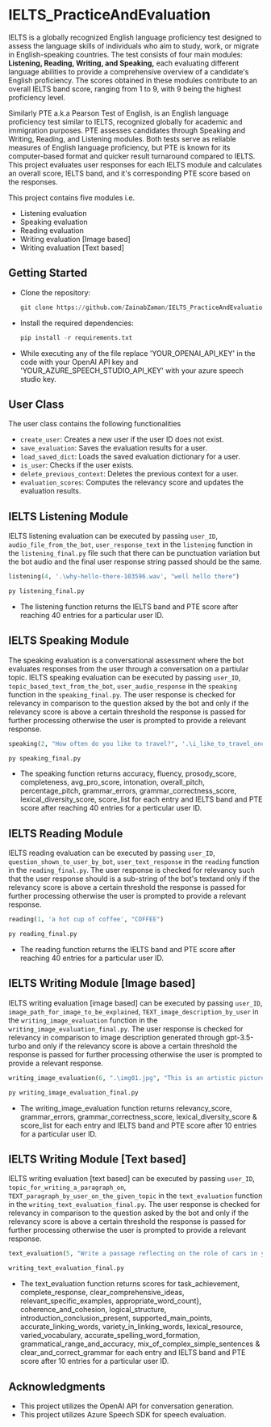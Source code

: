 # IELTS_PracticeAndEvaluation
IELTS is a globally recognized English language proficiency test designed to assess the language skills of individuals who aim to study, work, or migrate in English-speaking countries. The test consists of four main modules: **Listening, Reading, Writing, and Speaking,** each evaluating different language abilities to provide a comprehensive overview of a candidate's English proficiency. The scores obtained in these modules contribute to an overall IELTS band score, ranging from 1 to 9, with 9 being the highest proficiency level.

Similarly PTE a.k.a Pearson Test of English, is an English language proficiency test similar to IELTS, recognized globally for academic and immigration purposes. PTE assesses candidates through Speaking and Writing, Reading, and Listening modules. Both tests serve as reliable measures of English language proficiency, but PTE is known for its computer-based format and quicker result turnaround compared to IELTS.
This project evaluates user responses for each IELTS module and calculates an overall score, IELTS band, and it's corresponding PTE score based on the responses.

This project contains five modules i.e.
- Listening evaluation
- Speaking evaluation
- Reading evaluation
- Writing evaluation [Image based]
- Writing evaluation [Text based]

## Getting Started 
- Clone the repository:
  ```python
  git clone https://github.com/ZainabZaman/IELTS_PracticeAndEvaluation.git
  ```
- Install the required dependencies:
  ```python
  pip install -r requirements.txt
  ```
- While executing any of the file replace 'YOUR_OPENAI_API_KEY' in the code with your OpenAI API key and 'YOUR_AZURE_SPEECH_STUDIO_API_KEY' with your azure speech studio key.

## User Class
The user class contains the following functionalities 
- `create_user`: Creates a new user if the user ID does not exist.
- `save_evaluation`: Saves the evaluation results for a user.
- `load_saved_dict`: Loads the saved evaluation dictionary for a user.
- `is_user`: Checks if the user exists.
- `delete_previous_context`: Deletes the previous context for a user.
- `evaluation_scores`: Computes the relevancy score and updates the evaluation results.

## IELTS Listening Module
IELTS listening evaluation can be executed by passing `user_ID`, `audio_file_from_the_bot`, `user_response_text` in the `listening` function in the `listening_final.py` file such that there can be punctuation variation but the bot audio and the final user response string passed should be the same.
```python
listening(4, '.\why-hello-there-103596.wav', "well hello there")
```
```python
py listening_final.py
```
- The listening function returns the IELTS band and PTE score after reaching 40 entries for a particular user ID.

## IELTS Speaking Module
The speaking evaluation is a conversational assessment where the bot evaluates responses from the user through a conversation on a partiular topic. IELTS speaking evaluation can be executed by passing `user_ID`, `topic_based_text_from_the_bot`, `user_audio_response` in the `speaking` function in the `speaking_final.py`. The user response is checked for relevancy in comparison to the question aksed by the bot and only if the relevancy score is above a certain threshold the response is passed for further processing otherwise the user is prompted to provide a relevant response.  
```python
speaking(2, "How often do you like to travel?", '.\i_like_to_travel_once_or_twice_a_year.wav')
```
```python
py speaking_final.py
```
- The speaking function returns accuracy, fluency, prosody_score, completeness, avg_pro_score, intonation, overall_pitch, percentage_pitch, grammar_errors, grammar_correctness_score, lexical_diversity_score, score_list for each entry and IELTS band and PTE score after reaching 40 entries for a perticular user ID.

## IELTS Reading Module
IELTS reading evaluation can be executed by passing `user_ID`, `question_shown_to_user_by_bot`, `user_text_response` in the `reading` function in the `reading_final.py`. The user response is checked for relevancy such that the user response should is a sub-string of the bot's textand only if the relevancy score is above a certain threshold the response is passed for further processing otherwise the user is prompted to provide a relevant response.
```python
reading(1, 'a hot cup of coffee', "COFFEE")
```
```python
py reading_final.py
```
- The reading function returns the IELTS band and PTE score after reaching 40 entries for a particular user ID.

## IELTS Writing Module [Image based]
IELTS writing evaluation [image based] can be executed by passing `user_ID`, `image_path_for_image_to_be_explained`, `TEXT_image_description_by_user` in the `writing_image_evaluation` function in the `writing_image_evaluation_final.py`. The user response is checked for relevancy in comparison to image description generated through gpt-3.5-turbo and only if the relevancy score is above a certain threshold the response is passed for further processing otherwise the user is prompted to provide a relevant response.
```python
writing_image_evaluation(6, ".\img01.jpg", "This is an artistic picture showing a blue car floating in the sky among the clouds. The sky looks nice with light and fluffy clouds. The image has a dreamy feel because cars do not fly in real life. There are words on the bottom that say “FAST CAR PIANO MAGE. DREAM. MIDNIGHTS.” It looks like an edit or a fantasy picture because the car is in the air like a big airplane. The colors are soft and give a calm feeling.")
```
```python
py writing_image_evaluation_final.py
```
- The writing_image_evaluation function returns relevancy_score, grammar_errors, grammar_correctness_score, lexical_diversity_score & score_list for each entry and IELTS band and PTE score after 10 entries for a particular user ID.

## IELTS Writing Module [Text based]
IELTS writing evaluation [text based] can be executed by passing `user_ID`, `topic_for_writing_a_paragraph_on`, `TEXT_paragraph_by_user_on_the_given_topic` in the `text_evaluation` function in the `writing_text_evaluation_final.py`. The user response is checked for relevancy in comparison to the question asked by the bot and only if the relevancy score is above a certain threshold the response is passed for further processing otherwise the user is prompted to provide a relevant response.
```python
text_evaluation(5, "Write a passage reflecting on the role of cars in your life, your favorite type of car, or any memorable experiences you've had with automobiles. What do cars mean to you, and how do they contribute to your daily life or sense of adventure? Take a moment to explore the fascinating world of cars through your own perspective.", "Cars, the modern marvels of transportation, have transformed the way we move, connect, and explore the world. From the early days of horseless carriages to the sleek, high-tech vehicles of today, the evolution of cars has been a testament to human innovation and engineering prowess. These four-wheeled machines have not only revolutionized our daily commute but have also become symbols of freedom, status, and style. In the 19th century, the invention of the automobile marked a pivotal moment in history. Karl Benz, often credited with creating the first true automobile, set in motion a chain of events that would reshape society. The simple, rattling contraptions of the past have given way to a diverse range of vehicles catering to every need and desire. Whether it's the efficient and eco-friendly electric cars, the powerful and adrenaline-pumping sports cars, or the sturdy and reliable SUVs, there is a car for every personality and lifestyle. The automotive industry has not only focused on improving the efficiency and performance of cars but has also embraced cutting-edge technologies. Advanced safety features, autonomous driving capabilities, and smart connectivity have become integral parts of modern cars. The intersection of artificial intelligence and automotive engineering has opened up new possibilities, promising a future where cars are not just means of transportation but intelligent companions on the road. Yet, the love for cars extends beyond their technical aspects. Car enthusiasts often find themselves immersed in the aesthetics, design, and history of automobiles. Classic cars, with their timeless charm, evoke a sense of nostalgia, while futuristic concept cars captivate our imagination and hint at the possibilities that lie ahead. As we continue to navigate the ever-changing landscape of transportation, cars remain at the forefront of innovation and societal progress. From reducing carbon emissions to redefining the concept of mobility, cars are poised to play a central role in shaping the future of our interconnected world.")
```
```python
writing_text_evaluation_final.py
```
- The text_evaluation function returns scores for task_achievement, complete_response, clear_comprehensive_ideas, relevant_specific_examples, appropriate_word_count}, coherence_and_cohesion, logical_structure, introduction_conclusion_present, supported_main_points, accurate_linking_words, variety_in_linking_words, lexical_resource, varied_vocabulary, accurate_spelling_word_formation, grammatical_range_and_accuracy, mix_of_complex_simple_sentences & clear_and_correct_grammar for each entry and IELTS band and PTE score after 10 entries for a particular user ID.

## Acknowledgments
- This project utilizes the OpenAI API for conversation generation.
- This project utilizes Azure Speech SDK for speech evaluation. 

